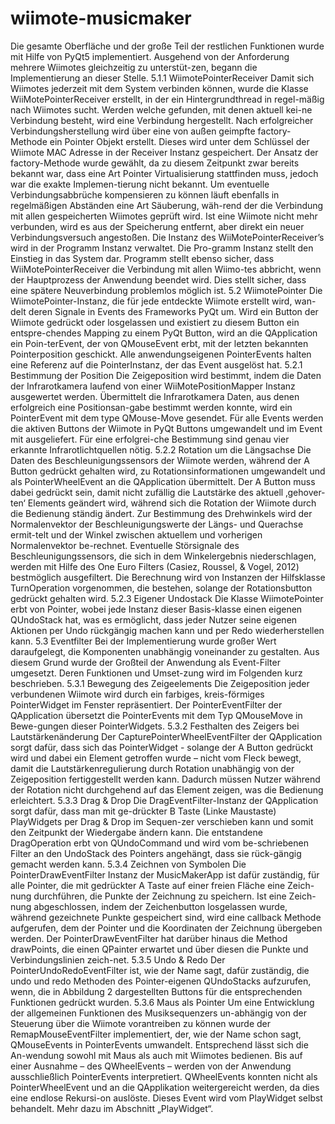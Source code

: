 # wiimote-musicmaker

Die gesamte Oberfläche und der große Teil der restlichen Funktionen wurde mit Hilfe von PyQt5 implementiert.
Ausgehend von der Anforderung mehrere Wiimotes gleichzeitig zu unterstüt-zen, begann die Implementierung an dieser Stelle.
5.1.1	WiimotePointerReceiver
Damit sich Wiimotes jederzeit mit dem System verbinden können, wurde die Klasse WiiMotePointerReceiver erstellt, in der ein Hintergrundthread in regel-mäßig nach Wiimotes sucht. Werden welche gefunden, mit denen aktuell kei-ne Verbindung besteht, wird eine Verbindung hergestellt. Nach erfolgreicher Verbindungsherstellung wird über eine von außen geimpfte factory-Methode ein Pointer Objekt erstellt. Dieses wird unter dem Schlüssel der Wiimote MAC Adresse in der Receiver Instanz gespeichert. Der Ansatz der factory-Methode wurde gewählt, da zu diesem Zeitpunkt zwar bereits bekannt war, dass eine Art Pointer Virtualisierung stattfinden muss, jedoch war die exakte Implemen-tierung nicht bekannt. Um eventuelle Verbindungsabbrüche kompensieren zu können läuft ebenfalls in regelmäßigen Abständen eine Art Säuberung, wäh-rend der die Verbindung mit allen gespeicherten Wiimotes geprüft wird. Ist eine Wiimote nicht mehr verbunden, wird es aus der Speicherung entfernt, aber direkt ein neuer Verbindungsversuch angestoßen. Die Instanz des WiiMotePointerReceiver’s wird in der Programm Instanz verwaltet. Die Pro-gramm Instanz stellt den Einstieg in das System dar. Programm stellt ebenso sicher, dass WiiMotePointerReceiver die Verbindung mit allen Wiimo-tes abbricht, wenn der Hauptprozess der Anwendung beendet wird. Dies stellt sicher, dass eine spätere Neuverbindung problemlos möglich ist.
5.2	WiimotePointer
Die WiimotePointer-Instanz, die für jede entdeckte Wiimote erstellt wird, wan-delt deren Signale in Events des Frameworks PyQt um. Wird ein Button der Wiimote gedrückt oder losgelassen und existiert zu diesem Button ein entspre-chendes Mapping zu einem PyQt Button, wird an die QApplication ein Poin-terEvent, der von QMouseEvent erbt, mit der letzten bekannten Pointerposition geschickt. Alle anwendungseigenen PointerEvents halten eine Referenz auf die PointerInstanz, der das Event ausgelöst hat.
5.2.1	Bestimmung der Position
Die Zeigeposition wird bestimmt, indem die Daten der Infrarotkamera laufend von einer WiiMotePositionMapper Instanz ausgewertet werden. Übermittelt die Infrarotkamera Daten, aus denen erfolgreich eine Positionsan-gabe bestimmt werden konnte, wird ein PointerEvent mit dem type QMouse-Move gesendet. Für alle Events werden die aktiven Buttons der Wiimote in PyQt Buttons umgewandelt und im Event mit ausgeliefert. Für eine erfolgrei-che Bestimmung sind genau vier erkannte Infrarotlichtquellen nötig.
5.2.2	Rotation um die Längsachse
Die Daten des Beschleunigungssensors der Wiimote werden, während der A Button gedrückt gehalten wird, zu Rotationsinformationen umgewandelt und als PointerWheelEvent an die QApplication übermittelt. Der A Button muss dabei gedrückt sein, damit nicht zufällig die Lautstärke des aktuell ‚gehover-ten‘ Elements geändert wird, während sich die Rotation der Wiimote durch die Bedienung ständig ändert. Zur Bestimmung des Drehwinkels wird der Normalenvektor der Beschleunigungswerte der Längs- und Querachse ermit-telt und der Winkel zwischen aktuellem und vorherigen Normalenvektor be-rechnet. Eventuelle Störsignale des Beschleunigungssensors, die sich in dem Winkelergebnis niederschlagen, werden mit Hilfe des One Euro Filters (Casiez, Roussel, & Vogel, 2012) bestmöglich ausgefiltert. Die Berechnung wird von Instanzen der Hilfsklasse TurnOperation vorgenommen, die bestehen, solange der Rotationsbutton gedrückt gehalten wird.
5.2.3	Eigener Undostack
Die Klasse WiimotePointer erbt von Pointer, wobei jede Instanz dieser Basis-klasse einen eigenen QUndoStack hat, was es ermöglicht, dass jeder Nutzer seine eigenen Aktionen per Undo rückgängig machen kann und per Redo wiederherstellen kann.
5.3	Eventfilter
Bei der Implementierung wurde großer Wert daraufgelegt, die Komponenten unabhängig voneinander zu gestalten. Aus diesem Grund wurde der Großteil der Anwendung als Event-Filter umgesetzt. Deren Funktionen und Umset-zung wird im Folgenden kurz beschrieben.
5.3.1	Bewegung des Zeigeelements
Die Zeigeposition jeder verbundenen Wiimote wird durch ein farbiges, kreis-förmiges PointerWidget im Fenster repräsentiert. Der PointerEventFilter der QApplication übersetzt die PointerEvents mit dem Typ QMouseMove in Bewe-gungen dieser PointerWidgets.
5.3.2	Festhalten des Zeigers bei Lautstärkenänderung
Der CapturePointerWheelEventFilter der QApplication sorgt dafür, dass sich das PointerWidget - solange der A Button gedrückt wird und dabei ein Element getroffen wurde – nicht vom Fleck bewegt, damit die Lautstärkenregulierung durch Rotation unabhängig von der Zeigeposition fertiggestellt werden kann. Dadurch müssen Nutzer während der Rotation nicht durchgehend auf das Element zeigen, was die Bedienung erleichtert.
5.3.3	Drag & Drop
Die DragEventFilter-Instanz der QApplication sorgt dafür, dass man mit ge-drückter B Taste (Linke Maustaste) PlayWidgets per Drag & Drop im Sequen-zer verschieben kann und somit den Zeitpunkt der Wiedergabe ändern kann. Die entstandene DragOperation erbt von QUndoCommand und wird vom be-schriebenen Filter an den UndoStack des Pointers angehängt, dass sie rück-gängig gemacht werden kann.
5.3.4	Zeichnen von Symbolen
Die PointerDrawEventFilter Instanz der MusicMakerApp ist dafür zuständig, für alle Pointer, die mit gedrückter A Taste auf einer freien Fläche eine Zeich-nung durchführen, die Punkte der Zeichnung zu speichern. Ist eine Zeich-nung abgeschlossen, indem der Zeichenbutton losgelassen wurde, während gezeichnete Punkte gespeichert sind, wird eine callback Methode aufgerufen, dem der Pointer und die Koordinaten der Zeichnung übergeben werden. Der PointerDrawEventFilter hat darüber hinaus die Method drawPoints, die einen QPainter erwartet und über diesen die Punkte und Verbindungslinien zeich-net.
5.3.5	Undo & Redo
Der PointerUndoRedoEventFilter ist, wie der Name sagt, dafür zuständig, die undo und redo Methoden des Pointer-eigenen QUndoStacks aufzurufen, wenn, die in Abbildung 2 dargestellten Buttons für die entsprechenden Funktionen gedrückt wurden.
5.3.6	Maus als Pointer
Um eine Entwicklung der allgemeinen Funktionen des Musiksequenzers un-abhängig von der Steuerung über die Wiimote vorantreiben zu können wurde der RemapMouseEventFilter implementiert, der, wie der Name schon sagt, QMouseEvents in PointerEvents umwandelt. Entsprechend lässt sich die An-wendung sowohl mit Maus als auch mit Wiimotes bedienen. Bis auf einer Ausnahme – des QWheelEvents – werden von der Anwendung ausschließlich PointerEvents interpretiert. QWheelEvents konnten nicht als PointerWheelEvent und an die QApplikation weitergereicht werden, da dies eine endlose Rekursi-on auslöste. Dieses Event wird vom PlayWidget selbst behandelt. Mehr dazu im Abschnitt „PlayWidget“.
